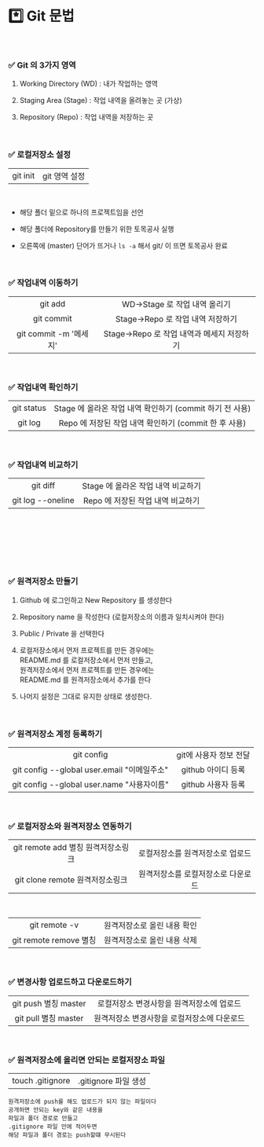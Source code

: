 # *️⃣ Git 문법

<br>

### ✅ Git 의 3가지 영역

1. Working Directory (WD) : 내가 작업하는 영역

2. Staging Area (Stage) : 작업 내역을 올려놓는 곳 (가상)

3. Repository (Repo) : 작업 내역을 저장하는 곳

<br>

### ✅ 로컬저장소 설정

| | |
|:---:|:---:|
|git init|git 영역 설정|

<br>

* 해당 폴더 밑으로 하나의 프로젝트임을 선언

* 해당 폴더에 Repository를 만들기 위한 토목공사 실행

* 오른쪽에 (master) 단어가 뜨거나 `ls -a` 해서 git/ 이 뜨면 토목공사 완료

<br>

### ✅ 작업내역 이동하기

| | |
|:---:|:---:|
|git add|WD→Stage 로 작업 내역 올리기|
|git commit|Stage→Repo 로 작업 내역 저장하기|
|git commit -m '메세지'|Stage→Repo 로 작업 내역과 메세지 저장하기|

<br>

### ✅ 작업내역 확인하기

| | |
|:---:|:---:|
|git status|Stage 에 올라온  작업 내역 확인하기  (commit 하기 전 사용)|
|git log|Repo 에 저장된 작업 내역 확인하기 (commit 한 후 사용)|

<br>

### ✅ 작업내역 비교하기

| | |
|:---:|:---:|
|git diff|Stage 에 올라온 작업 내역 비교하기|
|git log --oneline|Repo 에 저장된 작업 내역 비교하기|

<br>
<br>
<br>

```
```

<br>

### ✅ 원격저장소 만들기

1. Github 에 로그인하고 New Repository 를 생성한다

2. Repository name 을 작성한다 (로컬저장소의 이름과 일치시켜야 한다)

3. Public / Private 을 선택한다

4. 로컬저장소에서 먼저 프로젝트를 만든 경우에는 <br> README.md 를 로컬저장소에서 먼저 만들고, <br> 원격저장소에서 먼저 프로젝트를 만든 경우에는 <br> README.md 를 원격저장소에서 추가를 한다

5. 나머지 설정은 그대로 유지한 상태로 생성한다.

<br>

### ✅ 원격저장소 계정 등록하기

| | |
|:---:|:---:|
|git config|git에 사용자 정보 전달|
|git config --global user.email "이메일주소"|github 아이디 등록|
|git config --global user.name "사용자이름"|github 사용자 등록|

<br>

### ✅ 로컬저장소와 원격저장소 연동하기

| | |
|:---:|:---:|
|git remote add 별칭 원격저장소링크|로컬저장소를 원격저장소로 업로드|
|git clone remote 원격저장소링크|원격저장소를 로컬저장소로 다운로드|

<br>

| | |
|:---:|:---:|
|git remote -v|원격저장소로 올린 내용 확인|
|git remote remove 별칭|원격저장소로 올린 내용 삭제|

<br>

### ✅ 변경사항 업로드하고 다운로드하기

| | |
|:---:|:---:|
|git push 별칭 master|로컬저장소 변경사항을 원격저장소에 업로드|
|git pull 별칭 master|원격저장소 변경사항을 로컬저장소에 다운로드|

<br>

### ✅ 원격저장소에 올리면 안되는 로컬저장소 파일

| | |
|:---:|:---:|
|touch .gitignore|.gitignore 파일 생성|

    원격저장소에 push를 해도 업로드가 되지 않는 파일이다
    공개하면 안되는 key와 같은 내용을 
    파일과 폴더 경로로 만들고
    .gitignore 파일 안에 적어두면
    해당 파일과 폴더 경로는 push할떄 무시된다 

<br>
<br>
<br>